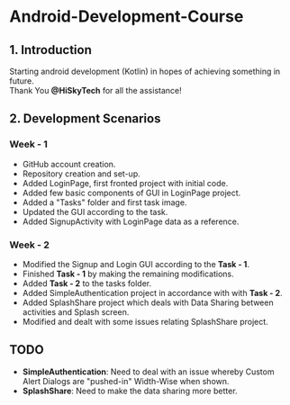 # Android-Development-Course

## 1. Introduction
Starting android development (Kotlin) in hopes of achieving something in future.  
Thank You **@HiSkyTech** for all the assistance!  


## 2. Development Scenarios

### Week - 1
* GitHub account creation.
* Repository creation and set-up.
* Added LoginPage, first fronted project with initial code.
* Added few basic components of GUI in LoginPage project.
* Added a "Tasks" folder and first task image.
* Updated the GUI according to the task.
* Added SignupActivity with LoginPage data as a reference.

### Week - 2
* Modified the Signup and Login GUI according to the **Task - 1**.
* Finished **Task - 1** by making the remaining modifications.
* Added **Task - 2** to the tasks folder.
* Added SimpleAuthentication project in accordance with with **Task - 2**.
* Added SplashShare project which deals with Data Sharing between activities and Splash screen.
* Modified and dealt with some issues relating SplashShare project.


## TODO
* **SimpleAuthentication**: Need to deal with an issue whereby Custom Alert Dialogs are "pushed-in" Width-Wise when shown.
* **SplashShare**: Need to make the data sharing more better.